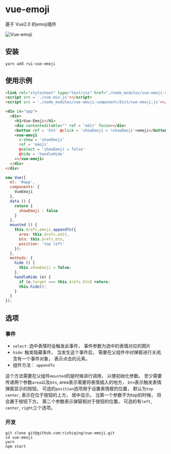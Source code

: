 # vue-emoji

基于 Vue2.0 的emoji插件

![Vue-emoji](http://omwkj1g99.bkt.clouddn.com/Vue-emoji.gif)

## 安装
```
yarn add rui-vue-emoji
```

## 使用示例
```html
<link rel="stylesheet" type="text/css" href="./node_modules/vue-emoji-component/dist/vue-emoji.css">
<script src = './vue.min.js'></script>
<script src = './node_modules/vue-emoji-component/dist/vue-emoji.js'></script>
```
```html
<div id="app">
  <div>
    <h1>Vue-Emoji</h1>
    <div contenteditable="" ref = 'edit' focus></div>
    <button ref = 'btn' @click = 'showEmoji = !showEmoji'>emoji</button>
    <vue-emoji
      v-show = 'showEmoji'
      ref = 'emoji'
      @select = 'showEmoji = false'
      @hide = 'handleHide'
    ></vue-emoji>
  </div>
</div>
```

```js
new Vue({
  el: '#app',
  components: {
    VueEmoji
  },
  data () {
    return {
      showEmoji : false
    }
  },
  mounted () {
    this.$refs.emoji.appendTo({
      area: this.$refs.edit,
      btn: this.$refs.btn,
      position: 'top left'
    });
  },
  methods: {
    hide () {
      this.showEmoji = false;
    },
    handleHide (e) {
      if (e.target === this.$refs.btn) return;
      this.hide();
    }
  }
});
```
## 选项
### 事件
* `select`: 选中表情时会触发此事件， 事件参数为选中的表情对应的图片
* `hide`: 触发隐藏事件， 当发生这个事件后， 需要在父组件中对弹窗进行关闭, 含有一个事件对象， 表示点击的元素。
* 组件方法： `appendTo`

这个方法需要在父组件`mounted`的是时候进行调用， 以便初始化参数。
至少需要传递两个参数`area`以及`btn`, area表示需要将表情插入的地方， `btn`表示触发表情弹窗显示的按钮。
可选的`position`选项用于设置表情框的位置， 默认为`top center`, 表示在位于按钮的上方， 居中显示。 当第一个参数不为top的时候， 将会置于按钮下方。 第二个参数表示弹窗相对于按钮的位置， 可选的有`left`, `center`, `right`三个选项。

### 开发
```
git clone git@github.com:rishiqing/vue-emoji.git
cd vue-emoji
yarn
npm start
```
